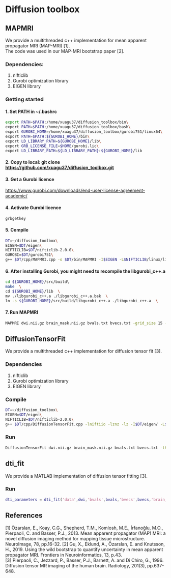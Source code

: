 # Diffusion toolbox

## MAPMRI
We provide a multithreaded c++ implementation for mean apparent propagator MRI (MAP-MRI) [1].   
The code was used in our MAP-MRI bootstrap paper [2].

### Dependencies:
1. nifticlib
2. Gurobi optimization library
3. EIGEN library  

### Getting started
#### 1. Set PATH in ~/.bashrc
```bash
export PATH=$PATH:/home/xuagu37/diffusion_toolbox/bin\
export PATH=$PATH:/home/xuagu37/diffusion_toolbox/bash\
export GUROBI_HOME=/home/xuagu37/diffusion_toolbox/gurobi751/linux64\
export PATH=$PATH:${GUROBI_HOME}/bin\
export LD_LIBRARY_PATH=${GUROBI_HOME}/lib\
export GRB_LICENSE_FILE=$HOME/gurobi.lic\
export LD_LIBRARY_PATH=${LD_LIBRARY_PATH}:${GUROBI_HOME}/lib
```

#### 2. Copy to local: git clone https://github.com/xuagu37/diffusion_toolbox.git

#### 3. Get a Gurobi licence
https://www.gurobi.com/downloads/end-user-license-agreement-academic/  
#### 4. Activate Gurobi licence 
```bash
grbgetkey
```

#### 5. Compile
```bash
DT=~/diffusion_toolbox\
EIGEN=$DT/eigen\
NIFTICLIB=$DT/nifticlib-2.0.0\
GUROBI=$DT/gurobi751\
g++ $DT/cpp/MAPMRI.cpp -o $DT/bin/MAPMRI -I$EIGEN -L$NIFTICLIB/linux/lib -I$NIFTICLIB/linux/niftilib -I$NIFTICLIB/linux/znzlib -I$GUROBI/linux64/include -L$GUROBI/linux64/lib/ -lniftiio -lznz -lz -lgurobi_c++ -lgurobi75 -O3 -march=native -std=c++17 -fopenmp -w
```

#### 6. After installing Gurobi, you might need to recompile the libgurobi_c++.a 
```bash
cd ${GUROBI_HOME}/src/build\   
make  \
cd ${GUROBI_HOME}/lib  \
mv ./libgurobi_c++.a ./libgurobi_c++.a.bak  \
ln -s ${GUROBI_HOME}/src/build/libgurobi_c++.a ./libgurobi_c++.a  \
```

#### 7. Run MAPMRI
```bash
MAPMRI dwi.nii.gz brain_mask.nii.gz bvals.txt bvecs.txt -grid_size 15 -order 6 -small_delta 62e-3 -big_delta 62e-3 -threads 10 
```

## DiffusionTensorFit
We provide a multithreaded c++ implementation for diffusion tensor fit [3].


### Dependencies
1. nifticlib
2. Gurobi optimization library
3. EIGEN library  

### Compile
```bash
DT=~/diffusion_toolbox\
EIGEN=$DT/eigen\
NIFTICLIB=$DT/nifticlib-2.0.0\
g++ $DT/cpp/DiffusionTensorFit.cpp -lniftiio -lznz -lz -I$DT/eigen/ -L$DT/nifticlib-2.0.0/linux/lib -I$DT/nifticlib-2.0.0/linux/niftilib -I$DT/nifticlib-2.0.0/linux/znzlib -I$GUROBI/linux64/include -L$GUROBI/linux64/lib/ -lniftiio -lznz -lz -lgurobi_c++ -lgurobi75  -O3  -march=native -std=c++17 -fopenmp -o $DT/bin/DiffusionTensorFit -w 
```

### Run
```bash
DiffusionTensorFit dwi.nii.gz brain_mask.nii.gz bvals.txt bvecs.txt -threads 10
```

## dti_fit
We provide a MATLAB implementation of diffusion tensor fitting [3].

### Run
```matlab
dti_parameters = dti_fit('data',dwi,'bvals',bvals,'bvecs',bvecs,'brain_mask',brain_mask);
```

## References
[1] Özarslan, E., Koay, C.G., Shepherd, T.M., Komlosh, M.E., İrfanoğlu, M.O., Pierpaoli, C. and Basser, P.J., 2013. Mean apparent propagator (MAP) MRI: a novel diffusion imaging method for mapping tissue microstructure. NeuroImage, 78, pp.16-32.
[2] Gu, X., Eklund, A., Özarslan, E. and Knutsson, H., 2019. Using the wild bootstrap to quantify uncertainty in mean apparent propagator MRI. Frontiers in Neuroinformatics, 13, p.43.  
[3] Pierpaoli, C., Jezzard, P., Basser, P.J., Barnett, A. and Di Chiro, G., 1996. Diffusion tensor MR imaging of the human brain. Radiology, 201(3), pp.637-648.
